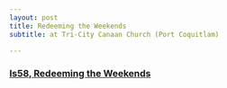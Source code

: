 ```yaml
---
layout: post
title: Redeeming the Weekends
subtitle: at Tri-City Canaan Church (Port Coquitlam)

---
```


### [Is58, Redeeming the Weekends](/redeeming-weekends)
